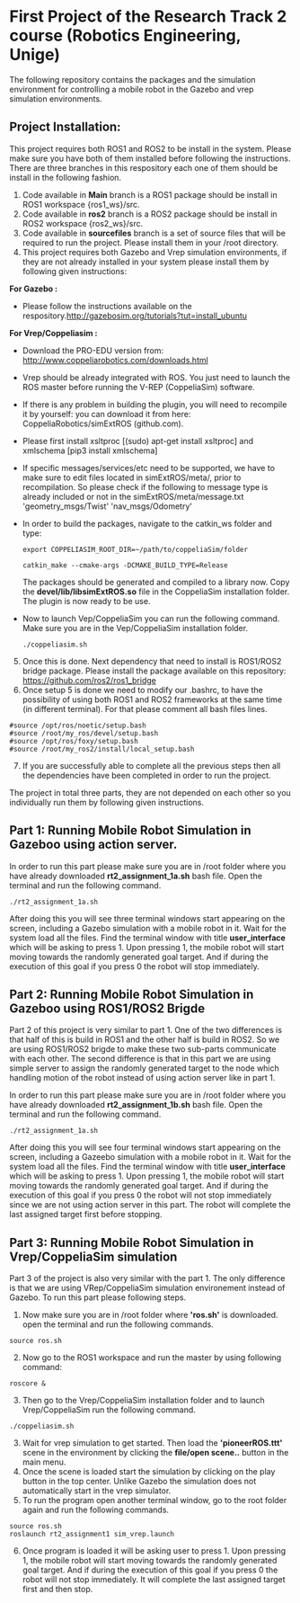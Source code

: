 # First Project of the Research Track 2 course (Robotics Engineering, Unige)

The following repository contains the packages and the simulation environment for controlling a mobile robot in the Gazebo and vrep simulation environments.

## Project Installation:

This project requires both ROS1 and ROS2 to be install in the system. Please make sure you have both of them installed before following the instructions. There are three branches in this respository each one of them should be install in the following fashion.

1. Code available in **Main** branch is a ROS1 package should be install in ROS1 workspace {ros1_ws}/src. 
2. Code available in **ros2** branch is a ROS2 package should be install in ROS2 workspace {ros2_ws}/src.
3. Code available in **sourcefiles** branch is a set of source files that will be required to run the project. Please install them in your /root directory. 
4. This project requires both Gazebo and Vrep simulation environments, if they are not already installed in your system please install them by following given instructions: 

  **For Gazebo :** 
  
  * Please follow the instructions available on the respository.http://gazebosim.org/tutorials?tut=install_ubuntu
  
  **For Vrep/Coppeliasim :**
  
  * Download the PRO-EDU version from: http://www.coppeliarobotics.com/downloads.html
  * Vrep should be already integrated with ROS. You just need to launch the ROS master before running the V-REP (CoppeliaSim) software.
  * If there is any problem in building the plugin, you will need to recompile it by yourself: you can download it from here: CoppeliaRobotics/simExtROS (github.com).
  * Please first install xsltproc [(sudo) apt-get install xsltproc] and xmlschema [pip3 install xmlschema]
  * If specific messages/services/etc need to be supported, we have to make sure to edit files located in simExtROS/meta/, prior to recompilation. So please check if the following to message type is already included or not in the simExtROS/meta/message.txt 'geometry_msgs/Twist' 'nav_msgs/Odometry'
  * In order to build the packages, navigate to the catkin_ws folder and type:
  
    ```
    export COPPELIASIM_ROOT_DIR=~/path/to/coppeliaSim/folder
    ```
    
    ```
    catkin_make --cmake-args -DCMAKE_BUILD_TYPE=Release
    ```
    The packages should be generated and compiled to a library now. Copy the **devel/lib/libsimExtROS.so** file in the CoppeliaSim installation folder. The plugin is now ready     to be use.
    
  *  Now to launch Vep/CoppeliaSim you can run the following command. Make sure you are in the Vep/CoppeliaSim installation folder.

     ```
     ./coppeliasim.sh 
     ```
 5. Once this is done. Next dependency that need to install is ROS1/ROS2 bridge package. Please install the package available on this repository: https://github.com/ros2/ros1_bridge 
 6. Once setup 5 is done we need to modify our .bashrc, to have the possibility of using both ROS1 and ROS2 frameworks at the same time (in different
terminal). For that please comment all bash files lines. 

 ```
 #source /opt/ros/noetic/setup.bash
 #source /root/my_ros/devel/setup.bash
 #source /opt/ros/foxy/setup.bash
 #source /root/my_ros2/install/local_setup.bash
 ```
 7. If you are successfully able to complete all the previous steps then all the dependencies have been completed in order to run the project. 

The project in total three parts, they are not depended on each other so you individually run them by following given instructions. 

## Part 1: Running Mobile Robot Simulation in Gazeboo using action server.

In order to run this part please make sure you are in /root folder where you have already downloaded **rt2_assignment_1a.sh** bash file. Open the terminal and run the following command.

```
./rt2_assignment_1a.sh
```
After doing this you will see three terminal windows start appearing on the screen, including a Gazebo simulation with a mobile robot in it. Wait for the system load all the files. Find the terminal window with title **user_interface** which will be asking to press 1. Upon pressing 1, the mobile robot will start moving towards the randomly generated goal target. And if during the execution of this goal if you press 0 the robot will stop immediately. 

## Part 2: Running Mobile Robot Simulation in Gazeboo using ROS1/ROS2 Brigde

Part 2 of this project is very similar to part 1. One of the two differences is that half of this is build in ROS1 and the other half is build in ROS2. So we are using ROS1/ROS2 brigde to make these two sub-parts communicate with each other. The second difference is that in this part we are using simple server to assign the randomly generated target to the node which handling motion of the robot instead of using action server like in part 1.

In order to run this part please make sure you are in /root folder where you have already downloaded **rt2_assignment_1b.sh** bash file. Open the terminal and run the following command.

```
./rt2_assignment_1a.sh
```
After doing this you will see four terminal windows start appearing on the screen, including a Gazeebo simulation with a mobile robot in it. Wait for the system load all the files. Find the terminal window with title **user_interface** which will be asking to press 1. Upon pressing 1, the mobile robot will start moving towards the randomly generated goal target. And if during the execution of this goal if you press 0 the robot will not stop immediately since we are not using action server in this part. The robot will complete the last assigned target first before stopping.

## Part 3: Running Mobile Robot Simulation in Vrep/CoppeliaSim simulation

Part 3 of the project is also very similar with the part 1. The only difference is that we are using VRep/CoppeliaSim simulation environement instead of Gazebo. To run this part please following steps. 


1. Now make sure you are in /root folder where **'ros.sh'** is downloaded. open the terminal and run the following commands.
 
```
source ros.sh
```
2. Now go to the ROS1 workspace and run the master by using following command:
```
roscore &
```
3. Then go to the Vrep/CoppeliaSim installation folder and to launch Vrep/CoppeliaSim run the following command.

 ```
 ./coppeliasim.sh 
 ```
3. Wait for vrep simulation to get started. Then load the **'pioneerROS.ttt'** scene in the environment by clicking the **file/open scene..** button in the main menu. 
4. Once the scene is loaded start the simulation by clicking on the play button in the top center. Unlike Gazebo the simulation does not automatically start in the vrep simulator. 
5. To run the program open another terminal window, go to the root folder again and run the following commands.

```
source ros.sh
roslaunch rt2_assignment1 sim_vrep.launch

```
6. Once program is loaded it will be asking user to press 1. Upon pressing 1, the mobile robot will start moving towards the randomly generated goal target. And if during the execution of this goal if you press 0 the robot will not stop immediately. It will complete the last assigned target first and then stop.

 


